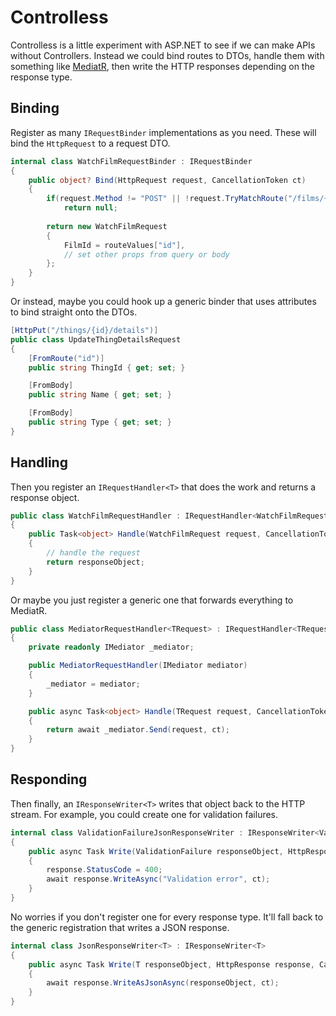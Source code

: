 # Controlless

Controlless is a little experiment with ASP.NET to see if we can make APIs without Controllers. Instead we could bind routes to DTOs, handle them with something like [MediatR](https://github.com/jbogard/MediatR), then write the HTTP responses depending on the response type.

## Binding

Register as many `IRequestBinder` implementations as you need. These will bind the `HttpRequest` to a request DTO.

```c#
internal class WatchFilmRequestBinder : IRequestBinder
{
    public object? Bind(HttpRequest request, CancellationToken ct)
    {
        if(request.Method != "POST" || !request.TryMatchRoute("/films/{id}/watch", out var routeValues))
            return null;
            
        return new WatchFilmRequest
        {
            FilmId = routeValues["id"],
            // set other props from query or body
        };
    }
}
```

Or instead, maybe you could hook up a generic binder that uses attributes to bind straight onto the DTOs.

```c#
[HttpPut("/things/{id}/details")]
public class UpdateThingDetailsRequest
{
    [FromRoute("id")]
    public string ThingId { get; set; }

    [FromBody]
    public string Name { get; set; }

    [FromBody]
    public string Type { get; set; }
}
```

## Handling

Then you register an `IRequestHandler<T>` that does the work and returns a response object.

```c#
public class WatchFilmRequestHandler : IRequestHandler<WatchFilmRequest>
{
    public Task<object> Handle(WatchFilmRequest request, CancellationToken ct)
    {
        // handle the request
        return responseObject;
    }
}
```

Or maybe you just register a generic one that forwards everything to MediatR.

```c#
public class MediatorRequestHandler<TRequest> : IRequestHandler<TRequest>
{
    private readonly IMediator _mediator;

    public MediatorRequestHandler(IMediator mediator)
    {
        _mediator = mediator;
    }

    public async Task<object> Handle(TRequest request, CancellationToken ct)
    {
        return await _mediator.Send(request, ct);
    }
}
```

## Responding

Then finally, an `IResponseWriter<T>` writes that object back to the HTTP stream. For example, you could create one for validation failures.

```c#
internal class ValidationFailureJsonResponseWriter : IResponseWriter<ValidationFailure>
{
    public async Task Write(ValidationFailure responseObject, HttpResponse response, CancellationToken ct)
    {
        response.StatusCode = 400;
        await response.WriteAsync("Validation error", ct);
    }
}
```

No worries if you don't register one for every response type. It'll fall back to the generic registration that writes a JSON response.

```c#
internal class JsonResponseWriter<T> : IResponseWriter<T>
{
    public async Task Write(T responseObject, HttpResponse response, CancellationToken ct)
    {
        await response.WriteAsJsonAsync(responseObject, ct);
    }
}
```